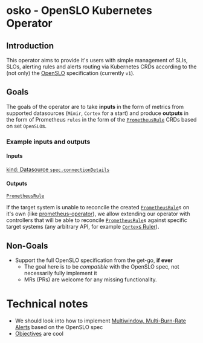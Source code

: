 # osko - OpenSLO Kubernetes Operator

## Introduction

This operator aims to provide it's users with simple management of SLIs, SLOs, alerting rules and alerts routing via Kubernetes CRDs according to the (not only) the [OpenSLO](https://github.com/OpenSLO/OpenSLO) specification (currently `v1`).

## Goals

The goals of the operator are to take **inputs** in the form of metrics from supported datasources (`Mimir`, `Cortex` for a start) and produce **outputs** in the form of Prometheus `rules` in the form of the [`PrometheusRule`](https://prometheus-operator.dev/docs/operator/design/#prometheusrule) CRDs based on set `OpenSLO`s.

### Example inputs and outputs

#### Inputs

[kind: Datasource `spec.connectionDetails`](https://github.com/oskoperator/osko/blob/main/apis/openslo/v1/datasource_types.go#L11)

#### Outputs

[`PrometheusRule`](https://prometheus-operator.dev/docs/operator/design/#prometheusrule)

If the target system is unable to reconcile the created [`PrometheusRule`](https://prometheus-operator.dev/docs/operator/design/#prometheusrule)s on it's own (like [prometheus-operator](https://github.com/prometheus-operator/prometheus-operator)), we allow extending our operator with controllers that will be able to reconcile [`PrometheusRule`](https://prometheus-operator.dev/docs/operator/design/#prometheusrule)s against specific target systems (any arbitrary API, for example [`Cortex`s Ruler](https://cortexmetrics.io/docs/api/#ruler)).

## Non-Goals

- Support the full OpenSLO specification from the get-go, **if ever**
  - The goal here is to be _compatible_ with the OpenSLO spec, not necessarily fully implement it
  - MRs (PRs) are welcome for any missing functionality.

# Technical notes

- We should look into how to implement [Multiwindow, Multi-Burn-Rate Alerts](https://sre.google/workbook/alerting-on-slos/#6-multiwindow-multi-burn-rate-alerts) based on the OpenSLO spec
  <!-- TODO(fourstepper): a little bookmark here for now, move somewhere else later -->
- [Objectives](https://github.com/OpenSLO/OpenSLO#objectives) are cool
